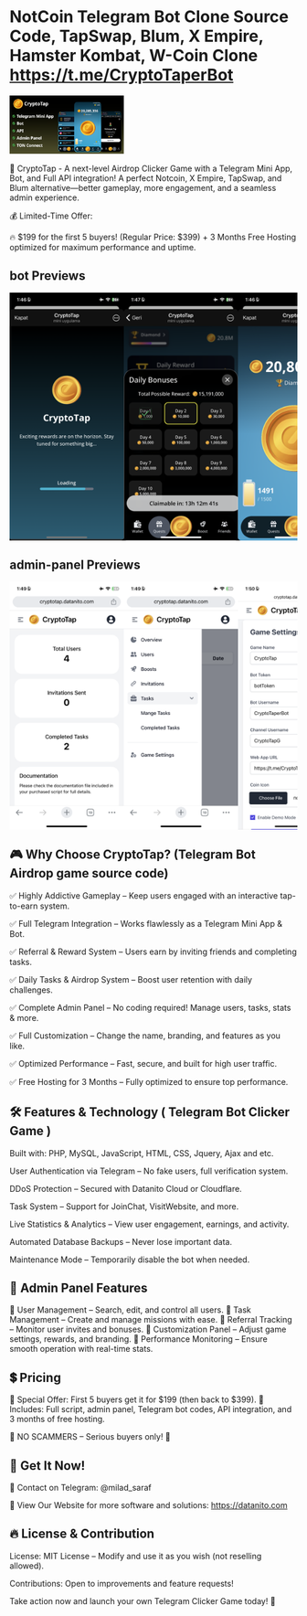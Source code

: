 # NotCoin Telegram Bot Clone Source Code, TapSwap, Blum, X Empire, Hamster Kombat, W-Coin Clone https://t.me/CryptoTaperBot
  <img src="./src/cryptotap-banner.png" alt="Slide 1" width="200" height="auto">

🚀 CryptoTap - A next-level Airdrop Clicker Game with a Telegram Mini App, Bot, and Full API integration! A perfect Notcoin, X Empire, TapSwap, and Blum alternative—better gameplay, more engagement, and a seamless admin experience.

💰 Limited-Time Offer:

🔥 $199 for the first 5 buyers! (Regular Price: $399) + 3 Months Free Hosting optimized for maximum performance and uptime.

## bot Previews
<div style="display: flex; overflow-x: auto;">
    <img src="./src/loading.PNG" alt="Slide 1" width="200" height="auto">
    <img src="./src/login-reward.PNG" alt="Slide 2" width="200" height="auto">
    <img src="./src/main.PNG" alt="Slide 3" width="200" height="auto">
    <img src="./src/friend.PNG" alt="Slide 4" width="200" height="auto">
    <img src="./src/league.PNG" alt="Slide 5" width="200" height="auto">
    <img src="./src/quests.PNG" alt="Slide 6" width="200" height="auto">
    <img src="./src/boost.PNG" alt="Slide 7" width="200" height="auto">
    <img src="./src/tap-upgrade.PNG" alt="Slide 8" width="200" height="auto">
    <img src="./src/ton-wallet.PNG" alt="Slide 9" width="200" height="auto">

</div>

## admin-panel Previews
<div style="display: flex; overflow-x: auto;">
  <img src="./src/overview.PNG" alt="Slide 1" width="200" height="auto">
  <img src="./src/dashboard-options.PNG" alt="Slide 2" width="200" height="auto">
  <img src="./src/game-settings.PNG" alt="Slide 3" width="200" height="auto">
  <img src="./src/manage-users.PNG" alt="Slide 4" width="200" height="auto">
  <img src="./src/manage-boosts.PNG" alt="Slide 4" width="200" height="auto">
</div>

## 🎮 Why Choose CryptoTap? (Telegram Bot Airdrop game source code)

✅ Highly Addictive Gameplay – Keep users engaged with an interactive tap-to-earn system.

✅ Full Telegram Integration – Works flawlessly as a Telegram Mini App & Bot.

✅ Referral & Reward System – Users earn by inviting friends and completing tasks.

✅ Daily Tasks & Airdrop System – Boost user retention with daily challenges.

✅ Complete Admin Panel – No coding required! Manage users, tasks, stats & more.

✅ Full Customization – Change the name, branding, and features as you like.

✅ Optimized Performance – Fast, secure, and built for high user traffic.

✅ Free Hosting for 3 Months – Fully optimized to ensure top performance.

## 🛠 Features & Technology ( Telegram Bot Clicker Game )

Built with: PHP, MySQL, JavaScript, HTML, CSS, Jquery, Ajax and etc.

User Authentication via Telegram – No fake users, full verification system.

DDoS Protection – Secured with Datanito Cloud or Cloudflare.

Task System – Support for JoinChat, VisitWebsite, and more.

Live Statistics & Analytics – View user engagement, earnings, and activity.

Automated Database Backups – Never lose important data.

Maintenance Mode – Temporarily disable the bot when needed.

## 📌 Admin Panel Features

🔹 User Management – Search, edit, and control all users.
🔹 Task Management – Create and manage missions with ease.
🔹 Referral Tracking – Monitor user invites and bonuses.
🔹 Customization Panel – Adjust game settings, rewards, and branding.
🔹 Performance Monitoring – Ensure smooth operation with real-time stats.

## 💲 Pricing

🎯 Special Offer: First 5 buyers get it for $199 (then back to $399).
💎 Includes: Full script, admin panel, Telegram bot codes, API integration, and 3 months of free hosting.

📛 NO SCAMMERS – Serious buyers only! 📛

## 🚀 Get It Now!

📩 Contact on Telegram: @milad_saraf

📢 View Our Website for more software and solutions: https://datanito.com

## 🔥 License & Contribution

License: MIT License – Modify and use it as you wish (not reselling allowed).

Contributions: Open to improvements and feature requests!

Take action now and launch your own Telegram Clicker Game today! 🚀
